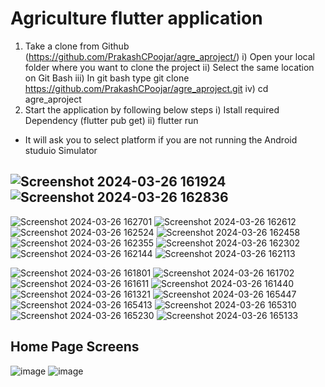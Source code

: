 # Agriculture flutter application
1) Take a clone from Github (https://github.com/PrakashCPoojar/agre_aproject/)
  i) Open your local folder where you want to clone the project
  ii) Select the same location on Git Bash
  iii) In git bash type git clone https://github.com/PrakashCPoojar/agre_aproject.git
  iv) cd agre_aproject
2) Start the application by following below steps
   i) Istall required Dependency (flutter pub get)
   ii) flutter run

* It will ask you to select platform if you are not running the Android studuio Simulator

## ![Screenshot 2024-03-26 161924](https://github.com/PrakashCPoojar/agre_aproject/assets/126979638/74e76515-6764-4351-b909-de3d6889195f)![Screenshot 2024-03-26 162836](https://github.com/PrakashCPoojar/agre_aproject/assets/126979638/95fa49c4-1f97-4cb8-8e4c-4b3c1d066820)
![Screenshot 2024-03-26 162701](https://github.com/PrakashCPoojar/agre_aproject/assets/126979638/040003b3-7e1a-416a-b792-acf868db6534)
![Screenshot 2024-03-26 162612](https://github.com/PrakashCPoojar/agre_aproject/assets/126979638/9ddd2eec-8962-4f5e-877b-386713a80a2a)
![Screenshot 2024-03-26 162524](https://github.com/PrakashCPoojar/agre_aproject/assets/126979638/54a9a94e-9526-4e79-a922-8053ac85339b)
![Screenshot 2024-03-26 162458](https://github.com/PrakashCPoojar/agre_aproject/assets/126979638/65f85808-6b3d-4c5e-b43f-c9c0e973f163)
![Screenshot 2024-03-26 162355](https://github.com/PrakashCPoojar/agre_aproject/assets/126979638/62798e84-0136-48ac-aca2-2458f0a327a1)
![Screenshot 2024-03-26 162302](https://github.com/PrakashCPoojar/agre_aproject/assets/126979638/da8a8caf-0b9c-4351-b538-b7224f21dbda)
![Screenshot 2024-03-26 162144](https://github.com/PrakashCPoojar/agre_aproject/assets/126979638/7abac18c-4d2d-4002-9ac6-97cb5e896309)
![Screenshot 2024-03-26 162113](https://github.com/PrakashCPoojar/agre_aproject/assets/126979638/5ebf4970-07f7-4f02-b660-a2aa50eb2bfa)


![Screenshot 2024-03-26 161801](https://github.com/PrakashCPoojar/agre_aproject/assets/126979638/51edcdcd-e5f2-461f-aa3a-7ecb83f34d55)
![Screenshot 2024-03-26 161702](https://github.com/PrakashCPoojar/agre_aproject/assets/126979638/a017e5f2-b387-4e07-aef2-470356d2870b)
![Screenshot 2024-03-26 161611](https://github.com/PrakashCPoojar/agre_aproject/assets/126979638/aafa1ee3-7f35-47a9-b2c3-737d71abb945)
![Screenshot 2024-03-26 161440](https://github.com/PrakashCPoojar/agre_aproject/assets/126979638/40c2d11a-67ff-4fa4-aa2a-5b8a90194d0a)
![Screenshot 2024-03-26 161321](https://github.com/PrakashCPoojar/agre_aproject/assets/126979638/bc22356e-bc4c-4ddf-b5f9-b8ba48f2c0dc)
![Screenshot 2024-03-26 165447](https://github.com/PrakashCPoojar/agre_aproject/assets/126979638/66741a29-4629-4c59-b22c-2677e633067c)
![Screenshot 2024-03-26 165413](https://github.com/PrakashCPoojar/agre_aproject/assets/126979638/210c2adc-8433-402f-889a-79bdb9296d98)
![Screenshot 2024-03-26 165310](https://github.com/PrakashCPoojar/agre_aproject/assets/126979638/e1da0c71-ef09-44d9-a607-5b640d755758)
![Screenshot 2024-03-26 165230](https://github.com/PrakashCPoojar/agre_aproject/assets/126979638/d4dbd3f4-4327-4bc5-913c-4c600c8ef2c8)
![Screenshot 2024-03-26 165133](https://github.com/PrakashCPoojar/agre_aproject/assets/126979638/969a3862-0eaf-414d-9ec9-fb7b4f0c4eeb)

## Home Page Screens
![image](https://github.com/PrakashCPoojar/agre_aproject/assets/126979638/b0b96081-ddc9-4294-a1b6-ac9a00293314)
![image](https://github.com/PrakashCPoojar/agre_aproject/assets/126979638/86ab3c0a-d9ff-4ba3-bdb7-8481e89fc264)






